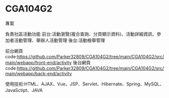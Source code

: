 # CGA104G2
專案

負責社區活動功能
前台:活動瀏覽(複合查詢、分頁顯示資料)、活動詳細資訊、參加者活動管理、舉辦人活動管理
後台:活動檢舉管理
    
前台網頁code:https://github.com/Parker32809/CGA104G2/tree/main/CGA104G2/src/main/webapp/front-end/activity
後台網頁code:https://github.com/Parker32809/CGA104G2/tree/main/CGA104G2/src/main/webapp/back-end/activity


使用技術:HTML、AJAX、Vue、JSP、Servlet、Hibernate、Spring、MySQL、JavaSctipt、JAVA
